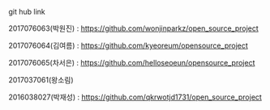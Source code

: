 
git hub link

2017076063(박원진) : https://github.com/wonjinparkz/open_source_project

2017076064(김여름) : https://github.com/kyeoreum/opensource_project

2017076065(차서은) : https://github.com/helloseoeun/opensource_project

2017037061(왕소림)

2016038027(박재성) : https://github.com/qkrwotjd1731/open_source_project

